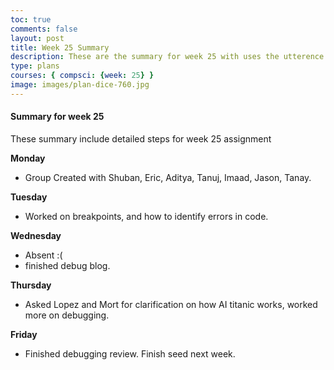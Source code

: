 ```yaml
---
toc: true
comments: false
layout: post
title: Week 25 Summary
description: These are the summary for week 25 with uses the utterence bot
type: plans
courses: { compsci: {week: 25} }
image: images/plan-dice-760.jpg
---
```



#### Summary for week 25
These summary include detailed steps for week 25 assignment


**Monday**
- Group Created with Shuban, Eric, Aditya, Tanuj, Imaad, Jason, Tanay. 

**Tuesday**
- Worked on breakpoints, and how to identify errors in code. 

**Wednesday**
- Absent :( 
- finished debug blog. 

**Thursday**
- Asked Lopez and Mort for clarification on how AI titanic works, worked more on debugging. 

**Friday**
- Finished debugging review. Finish seed next week. 
